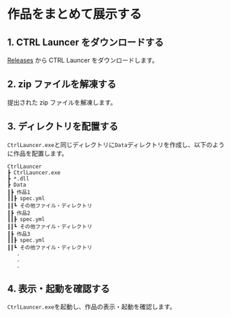 # 作品をまとめて展示する

## 1. CTRL Launcer をダウンロードする
[Releases](https://github.com/gssequence/CtrlLauncher/releases) から CTRL Launcer をダウンロードします。

## 2. zip ファイルを解凍する
提出された zip ファイルを解凍します。

## 3. ディレクトリを配置する
`CtrlLauncer.exe`と同じディレクトリに`Data`ディレクトリを作成し、以下のように作品を配置します。

```
CtrlLauncer
┣ CtrlLauncer.exe
┣ *.dll
┣ Data
┃┣ 作品1
┃┃┣ spec.yml
┃┃┗ その他ファイル・ディレクトリ
┃┣ 作品2
┃┃┣ spec.yml
┃┃┗ その他ファイル・ディレクトリ
┃┣ 作品3
┃┃┣ spec.yml
┃┃┗ その他ファイル・ディレクトリ
   .
   .
   .
```

## 4. 表示・起動を確認する
`CtrlLauncer.exe`を起動し、作品の表示・起動を確認します。
